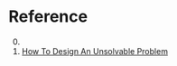 # Reference

0. []()
0. [How To Design An Unsolvable Problem](https://www.youtube.com/watch?v=toD5D6PDofU)

